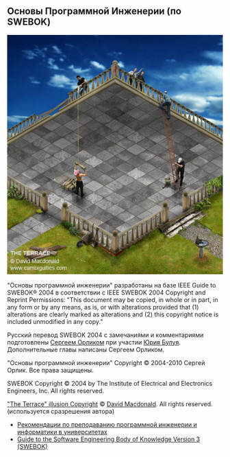 ## Основы Программной Инженерии (по SWEBOK)

![The Terrace](images/Terrace.jpg)

"Основы программной инженерии" разработаны на базе IEEE Guide to SWEBOK® 2004 в соответствии с IEEE SWEBOK 2004 Сopyright and Reprint
Permissions: "This document may be copied, in whole or in part, in any form or by any means, as is, or with alterations provided that 
(1) alterations are clearly marked as alterations and (2) this copyright notice is included unmodified in any copy."

Русский перевод SWEBOK 2004 с замечаниями и комментариями подготовлены [Сергеем
Орликом](https://www.linkedin.com/in/sorlik) при участии [Юрия Булуя](https://ru.linkedin.com/in/yurybuluy).
Дополнительные главы написаны Сергеем Орликом.

"Основы программной инженерии" Сopyright © 2004-2010 Сергей Орлик. Все права защищены.

SWEBOK Сopyright © 2004 by The Institute of Electrical and Electronics Engineers, Inc. All rights reserved.

["The Terrace" illusion Copyright](http://www.cambiguities.com/Illusion_Site/Cambiguities_David_Macdonald_Illusions___Image___Terrace_Illusion.html) © [David Macdonald](http://users.skynet.be/fa414202/Cambiguities/Illusion_Site/Cambiguities_David_Macdonald_Illusions___Image___Terrace_Illusion.html). All rights reserved. (используется сразрешения автора)

- [Рекомендации по преподаванию программной инженерии и информатики в университетах](http://se.math.spbu.ru/SE/se2004r.pdf)
- [Guide to the Software Engineering Body of Knowledge Version 3 (SWEBOK)](https://github.com/ligurio/swebook-v3/)
